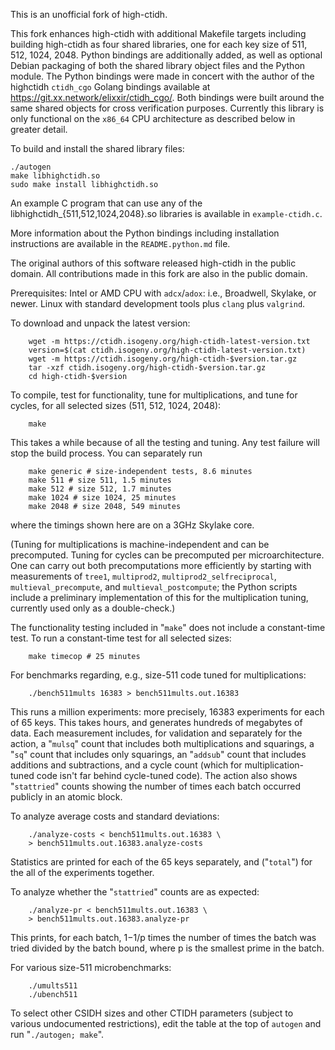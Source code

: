 This is an unofficial fork of high-ctidh.

This fork enhances high-ctidh with additional Makefile targets including
building high-ctidh as four shared libraries, one for each key size of 511,
512, 1024, 2048. Python bindings are additionally added, as well as optional
Debian packaging of both the shared library object files and the Python module.
The Python bindings were made in concert with the author of the highctidh
`ctidh_cgo` Golang bindings available at
https://git.xx.network/elixxir/ctidh_cgo/. Both bindings were built around the
same shared objects for cross verification purposes. Currently this library is
only functional on the `x86_64` CPU architecture as described below in greater
detail.

To build and install the shared library files:

    ./autogen
    make libhighctidh.so
    sudo make install libhighctidh.so

An example C program that can use any of the
libhighctidh_{511,512,1024,2048}.so libraries is available in
`example-ctidh.c`.

More information about the Python bindings including installation instructions
are available in the `README.python.md` file.

The original authors of this software released high-ctidh in the public domain.
All contributions made in this fork are also in the public domain.

Prerequisites: Intel or AMD CPU with `adcx`/`adox`: i.e., Broadwell,
Skylake, or newer. Linux with standard development tools plus `clang`
plus `valgrind`.

To download and unpack the latest version:

        wget -m https://ctidh.isogeny.org/high-ctidh-latest-version.txt
        version=$(cat ctidh.isogeny.org/high-ctidh-latest-version.txt)
        wget -m https://ctidh.isogeny.org/high-ctidh-$version.tar.gz
        tar -xzf ctidh.isogeny.org/high-ctidh-$version.tar.gz
        cd high-ctidh-$version

To compile, test for functionality, tune for multiplications, and tune
for cycles, for all selected sizes (511, 512, 1024, 2048):

        make

This takes a while because of all the testing and tuning. Any test
failure will stop the build process. You can separately run

        make generic # size-independent tests, 8.6 minutes
        make 511 # size 511, 1.5 minutes
        make 512 # size 512, 1.7 minutes
        make 1024 # size 1024, 25 minutes
        make 2048 # size 2048, 549 minutes

where the timings shown here are on a 3GHz Skylake core.

(Tuning for multiplications is machine-independent and can be
precomputed. Tuning for cycles can be precomputed per microarchitecture.
One can carry out both precomputations more efficiently by starting with
measurements of `tree1`, `multiprod2`, `multiprod2_selfreciprocal`,
`multieval_precompute`, and `multieval_postcompute`; the Python scripts
include a preliminary implementation of this for the multiplication
tuning, currently used only as a double-check.)

The functionality testing included in "`make`" does not include a
constant-time test. To run a constant-time test for all selected sizes:

        make timecop # 25 minutes

For benchmarks regarding, e.g., size-511 code tuned for multiplications:

        ./bench511mults 16383 > bench511mults.out.16383

This runs a million experiments: more precisely, 16383 experiments for
each of 65 keys. This takes hours, and generates hundreds of megabytes
of data. Each measurement includes, for validation and separately for
the action, a "`mulsq`" count that includes both multiplications and
squarings, a "`sq`" count that includes only squarings, an "`addsub`"
count that includes additions and subtractions, and a cycle count (which
for multiplication-tuned code isn't far behind cycle-tuned code). The
action also shows "`stattried`" counts showing the number of times each
batch occurred publicly in an atomic block.

To analyze average costs and standard deviations:

        ./analyze-costs < bench511mults.out.16383 \
        > bench511mults.out.16383.analyze-costs

Statistics are printed for each of the 65 keys separately, and
("`total`") for the all of the experiments together.

To analyze whether the "`stattried`" counts are as expected:

        ./analyze-pr < bench511mults.out.16383 \
        > bench511mults.out.16383.analyze-pr

This prints, for each batch, 1−1/p times the number of times the batch
was tried divided by the batch bound, where p is the smallest prime in
the batch.

For various size-511 microbenchmarks:

        ./umults511
        ./ubench511

To select other CSIDH sizes and other CTIDH parameters (subject to
various undocumented restrictions), edit the table at the top of
`autogen` and run "`./autogen; make`".
